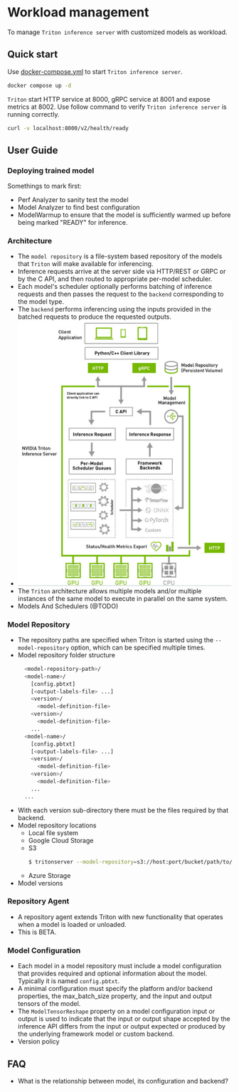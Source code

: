 # Workload management
To manage `Triton inference server` with customized models as workload.

## Quick start

Use [docker-compose.yml](./docker-compose.yml) to start `Triton inference server`.

```bash
docker compose up -d
```

`Triton` start HTTP service at 8000, gRPC service at 8001 and expose metrics at 8002. Use follow command to verify `Triton inference server` is running correctly.

```bash
curl -v localhost:8000/v2/health/ready
```

## User Guide

### Deploying trained model

Somethings to mark first:
+ Perf Analyzer to sanity test the model
+ Model Analyzer to find best configuration
+ ModelWarmup to ensure that the model is sufficiently warmed up before being marked "READY" for inference.

### Architecture

+ The `model repository` is a file-system based repository of the models that `Triton` will make available for inferencing.
+ Inference requests arrive at the server side via HTTP/REST or GRPC or by the C API, and then routed to appropriate per-model scheduler.
+ Each model's scheduler optionally performs batching of inference requests and then passes the request to the `backend` corresponding to the model type.
+ The `backend` performs inferencing using the inputs provided in the batched requests to produce the requested outputs.
+ ![alt text](./pics/triton-architecture.png)
+ The `Triton` architecture allows multiple models and/or multiple instances of the same model to execute in parallel on the same system.
+ Models And Schedulers (@TODO)

### Model Repository

+ The repository paths are specified when Triton is started using the `--model-repository` option, which can be specified multiple times.
+ Model repository folder structure
  ```bash
    <model-repository-path>/
    <model-name>/
      [config.pbtxt]
      [<output-labels-file> ...]
      <version>/
        <model-definition-file>
      <version>/
        <model-definition-file>
      ...
    <model-name>/
      [config.pbtxt]
      [<output-labels-file> ...]
      <version>/
        <model-definition-file>
      <version>/
        <model-definition-file>
      ...
    ...
   ```
+ With each version sub-directory there must be the files required by that backend.
+ Model repository locations
  + Local file system
  + Google Cloud Storage
  + S3
    ```bash
    $ tritonserver --model-repository=s3://host:port/bucket/path/to/model/repository ...
    ```
  + Azure Storage
+ Model versions

### Repository Agent

+ A repository agent extends Triton with new functionality that operates when a model is loaded or unloaded.
+ This is BETA.

### Model Configuration

+ Each model in a model repository must include a model configuration that
  provides required and optional information about the model. Typically it is
  named `config.pbtxt`.
+ A minimal configuration must specify the platform and/or backend properties,
  the max_batch_size property, and the input and output tensors of the model.
+ The `ModelTensorReshape` property on a model configuration input or output is
  used to indicate that the input or output shape accepted by the inference API
  differs from the input or output expected or produced by the underlying
  framework model or custom backend.
+ Version policy

## FAQ

+ What is the relationship between model, its configuration and backend?
